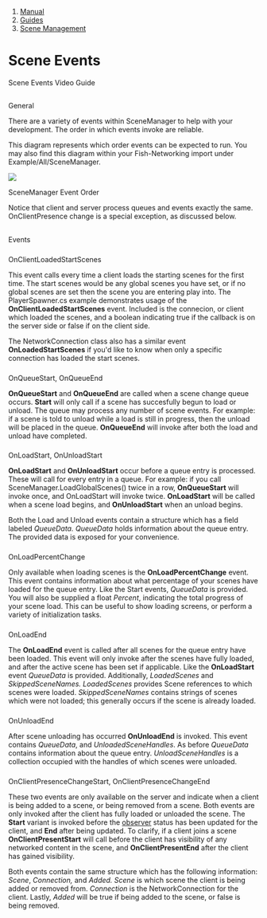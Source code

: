 1.  [Manual](/docs/manual)
3.  [Guides](/docs/manual/guides)
5.  [Scene Management](/docs/manual/guides/scene-management)

# Scene Events

Scene Events Video Guide

## 


General

There are a variety of events within SceneManager to help with your development. The order in which events invoke are reliable.

This diagram represents which order events can be expected to run. You may also find this diagram within your Fish-Networking import under Example/All/SceneManager.

![](https://fish-networking.gitbook.io/~gitbook/image?url=https%3A%2F%2F1328095063-files.gitbook.io%2F%7E%2Ffiles%2Fv0%2Fb%2Fgitbook-x-prod.appspot.com%2Fo%2Fspaces%252F-MheH2hMo3djr9VSyxTE%252Fuploads%252FcRb0yh0EAm1L28aTfrqP%252FSceneManager%2520Event%2520Diagram.png%3Falt%3Dmedia%26token%3D45da5b38-8bd4-492e-9450-dbb1923d3831&width=768&dpr=4&quality=100&sign=c1f76dcc&sv=2)

SceneManager Event Order

Notice that client and server process queues and events exactly the same. OnClientPresence change is a special exception, as discussed below.

## 


Events

### 


OnClientLoadedStartScenes

This event calls every time a client loads the starting scenes for the first time. The start scenes would be any global scenes you have set, or if no global scenes are set then the scene you are entering play into. The PlayerSpawner.cs example demonstrates usage of the **OnClientLoadedStartScenes** event. Included is the connecion, or client which loaded the scenes, and a boolean indicating true if the callback is on the server side or false if on the client side.

The NetworkConnection class also has a similar event **OnLoadedStartScenes** if you'd like to know when only a specific connection has loaded the start scenes.

### 


OnQueueStart, OnQueueEnd

**OnQueueStart** and **OnQueueEnd** are called when a scene change queue occurs. **Start** will only call if a scene has succesfully begun to load or unload. The queue may process any number of scene events. For example: if a scene is told to unload while a load is still in progress, then the unload will be placed in the queue. **OnQueueEnd** will invoke after both the load and unload have completed.

### 


OnLoadStart, OnUnloadStart

**OnLoadStart** and **OnUnloadStart** occur before a queue entry is processed. These will call for every entry in a queue. For example: if you call SceneManager.LoadGlobalScenes() twice in a row, **OnQueueStart** will invoke once, and OnLoadStart will invoke twice. **OnLoadStart** will be called when a scene load begins, and **OnUnloadStart** when an unload begins.

Both the Load and Unload events contain a structure which has a field labeled _QueueData._ _QueueData_ holds information about the queue entry. The provided data is exposed for your convenience.

### 


OnLoadPercentChange

Only available when loading scenes is the **OnLoadPercentChange** event. This event contains information about what percentage of your scenes have loaded for the queue entry. Like the Start events, _QueueData_ is provided. You will also be supplied a float _Percent_, indicating the total progress of your scene load. This can be useful to show loading screens, or perform a variety of initialization tasks.

### 


OnLoadEnd

The **OnLoadEnd** event is called after all scenes for the queue entry have been loaded. This event will only invoke after the scenes have fully loaded, and after the active scene has been set if applicable. Like the **OnLoadStart** event _QueueData_ is provided. Additionally, _LoadedScenes_ and _SkippedSceneNames. LoadedScenes_ provides Scene references to which scenes were loaded. _SkippedSceneNames_ contains strings of scenes which were not loaded; this generally occurs if the scene is already loaded.

### 


OnUnloadEnd

After scene unloading has occurred **OnUnloadEnd** is invoked. This event contains _QueueData_, and _UnloadedSceneHandles_. As before _QueueData_ contains information about the queue entry. _UnloadSceneHandles_ is a collection occupied with the handles of which scenes were unloaded.

### 


OnClientPresenceChangeStart, OnClientPresenceChangeEnd

These two events are only available on the server and indicate when a client is being added to a scene, or being removed from a scene. Both events are only invoked after the client has fully loaded or unloaded the scene. The **Start** variant is invoked before the [observer](/docs/manual/guides/components/network-observer) status has been updated for the client, and **End** after being updated. To clarify, if a client joins a scene **OnClientPresentStart** will call before the client has visibility of any networked content in the scene, and **OnClientPresentEnd** after the client has gained visibility.

Both events contain the same structure which has the following information: _Scene_, _Connection,_ and _Added._ _Scene_ is which scene the client is being added or removed from. _Connection_ is the NetworkConnection for the client. Lastly, _Added_ will be true if being added to the scene, or false is being removed.